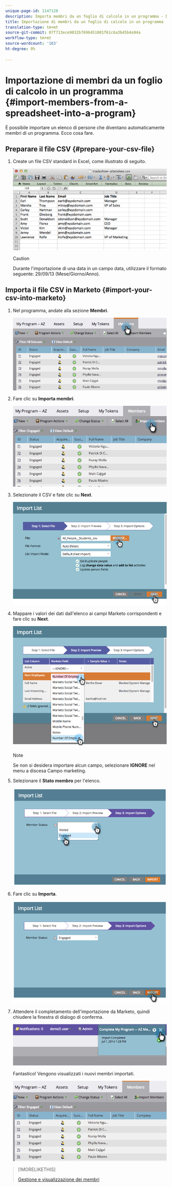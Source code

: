 ```yaml
---
unique-page-id: 1147120
description: Importa membri da un foglio di calcolo in un programma - Documenti Marketo - Documentazione prodotto
title: Importazione di membri da un foglio di calcolo in un programma
translation-type: tm+mt
source-git-commit: 07f713ece9832b7696451001f61c6a3b45b4a94a
workflow-type: tm+mt
source-wordcount: '163'
ht-degree: 0%

---
```



# Importazione di membri da un foglio di calcolo in un programma {#import-members-from-a-spreadsheet-into-a-program}

È possibile importare un elenco di persone che diventano automaticamente membri di un programma. Ecco cosa fare.

## Preparare il file CSV {#prepare-your-csv-file}

1. Create un file CSV standard in Excel, come illustrato di seguito.

   ![](assets/image2014-9-18-14-3a33-3a4.png)

   >[!CAUTION]
   >
   >Durante l&#39;importazione di una data in un campo data, utilizzare il formato seguente: 29/09/13 (Mese/Giorno/Anno).

## Importa il file CSV in Marketo {#import-your-csv-into-marketo}

1. Nel programma, andate alla sezione **Membri**.

   ![](assets/image2014-9-18-15-3a3-3a57.png)

1. Fare clic su **Importa membri**.

   ![](assets/image2014-9-18-15-3a38-3a14.png)

1. Selezionate il CSV e fate clic su **Next**.

   ![](assets/importlist1.png)

1. Mappare i valori dei dati dall&#39;elenco ai campi Marketo corrispondenti e fare clic su **Next**.

   ![](assets/importlist12.png)

   >[!NOTE]
   >
   >Se non si desidera importare alcun campo, selezionare **IGNORE** nel menu a discesa Campo marketing.

1. Selezionare il **Stato membro** per l&#39;elenco.

   ![](assets/image2014-9-18-15-3a41-3a32.png)

1. Fare clic su **Importa**.

   ![](assets/image2014-9-18-15-3a44-3a19.png)

1. Attendere il completamento dell&#39;importazione da Marketo, quindi chiudere la finestra di dialogo di conferma.

   ![](assets/image2014-9-18-15-3a44-3a37.png)

   Fantastico! Vengono visualizzati i nuovi membri importati.

   ![](assets/image2014-9-18-15-3a45-3a16.png)

>[!MORELIKETHIS]
>
>[Gestione e visualizzazione dei membri](/help/marketo/product-docs/core-marketo-concepts/programs/working-with-programs/manage-and-view-members.md)
